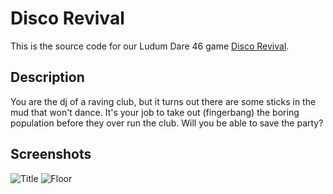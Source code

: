 # Disco Revival

This is the source code for our Ludum Dare 46 game [Disco Revival](https://pyxel-error.itch.io/disco-revival).

## Description

You are the dj of a raving club, but it turns out there are some sticks in the mud that won't dance. It's your job to take out (fingerbang) the boring population before they over run the club. Will you be able to save the party?

## Screenshots

![Title](https://static.jam.host/raw/f1f/b2/z/2c2aa.png)
![Floor](https://static.jam.host/raw/f1f/b2/z/2c2ab.png)
